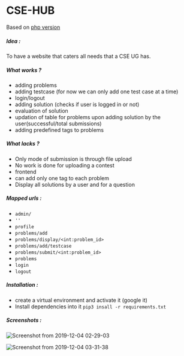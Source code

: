 # CSE-HUB

Based on [php version](https://github.com/harshraj22/contest)

##### Idea :
To have a website that caters all needs that a CSE UG has.

##### What works ?

* adding problems
* adding testcase (for now we can only add one test case at a time)
* login/logout
* adding solution (checks if user is logged in or not)
* evaluation of solution
* updation of table for problems upon adding solution by the user(successful/total submissions)
* adding predefined tags to problems

##### What lacks ?

* Only mode of submission is through file upload
* No work is done for uploading a contest
* frontend
* can add only one tag to each problem
* Display all solutions by a user and for a question

##### Mapped urls :

* ```admin/```
* ```''```
* ```profile```
* ```problems/add```
* ```problems/display/<int:problem_id>```
* ```problems/add/testcase```
* ```problems/submit/<int:problem_id>```
* ```problems```
* ```login```
* ```logout```

##### Installation :

* create a virtual environment and activate it (google it)
* Install dependencies into it ```pip3 insall -r requirements.txt```

##### Screenshots :
![Screenshot from 2019-12-04 02-29-03](https://user-images.githubusercontent.com/46635452/70089367-f0fab600-163d-11ea-81d9-fa1441ac95ac.png)

![Screenshot from 2019-12-04 03-31-38](https://user-images.githubusercontent.com/46635452/70093670-ed1f6180-1646-11ea-9b39-3c318603edbe.png)


